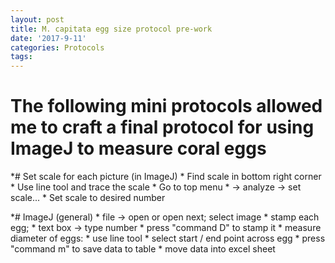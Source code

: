 ```yaml
---
layout: post
title: M. capitata egg size protocol pre-work
date: '2017-9-11'
categories: Protocols
tags: 
---
```

# The following mini protocols allowed me to craft a final protocol for using ImageJ to measure coral eggs

*# Set scale for each picture (in ImageJ)
		* Find scale in bottom right corner
		* Use line tool and trace the scale
		* Go to top menu
			* -> analyze -> set scale...
		* Set scale to desired number
		
*# ImageJ (general)
		* file -> open or open next; select image
		* stamp each egg;
			* text box -> type number
			* press "command D" to stamp it
		* measure diameter of eggs:
			* use line tool
			* select start / end point across egg 
			* press "command m" to save data to table
		* move data into excel sheet
		
		

